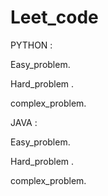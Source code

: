 # Leet_code
PYTHON :


  Easy_problem.
 
  Hard_problem .

  
  complex_problem.


  

JAVA :




 Easy_problem.
  
  Hard_problem .
  
  complex_problem.


